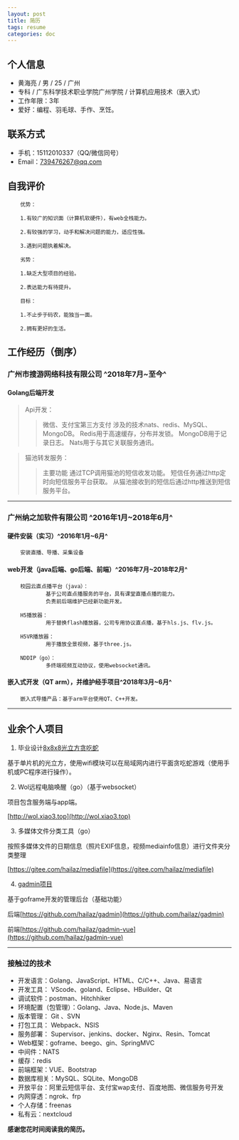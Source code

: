 ```yaml
---
layout: post
title: 简历
tags: resume
categories: doc
---
```

## 个人信息

- 黄海亮 / 男 / 25 / 广州
- 专科 / 广东科学技术职业学院广州学院 / 计算机应用技术（嵌入式）
- 工作年限：3年
- 爱好：编程、羽毛球、手作、烹饪。



## 联系方式

- 手机：15112010337（QQ/微信同号）
- Email：739476267@qq.com


## 自我评价

        优势：

        1.有较广的知识面（计算机软硬件），有web全栈能力。

        2.有较强的学习，动手和解决问题的能力，适应性强。

        3.遇到问题执着解决。

        劣势：

        1.缺乏大型项目的经验。

        2.表达能力有待提升。

        目标：

        1.不止步于码农，能独当一面。

        2.拥有更好的生活。

## 工作经历（倒序）

### 广州市搜游网络科技有限公司 ^2018年7月~至今^

#### Golang后端开发

>Api开发：
>>微信、支付宝第三方支付
>>涉及的技术nats、redis、MySQL、MongoDB。
>>Redis用于高速缓存，分布并发锁。
>>MongoDB用于记录日志。
>>Nats用于与其它关联服务通讯。

>猫池转发服务：
>>主要功能
>>通过TCP调用猫池的短信收发功能。
>>短信任务通过http定时向短信服务平台获取。
>>从猫池接收到的短信后通过http推送到短信服务平台。

----

### 广州纳之加软件有限公司 ^2016年1月~2018年6月^

#### 硬件安装（实习）^2016年1月~6月^

        安装直播、导播、采集设备

#### web开发（java后端、go后端、前端）^2016年7月~2018年2月^


        校园云直点播平台（java）：
                基于公司直点播服务的平台，具有课堂直播点播的能力。
                负责前后端维护已经新功能开发。

        H5播放器：
                用于替换flash播放器，公司专用协议直点播，基于hls.js、flv.js。

        H5VR播放器：
                用于播放全景视频，基于three.js。

        NDDIP（go）：
                多终端视频互动协议，使用websocket通讯。

#### 嵌入式开发（QT arm），并维护经手项目^2018年3月~6月^

        嵌入式导播产品：基于arm平台使用QT、C++开发。

----

## 业余个人项目

1. 毕业设计[8x8x8光立方贪吃蛇](https://v.youku.com/v_show/id_XMTQ0MDY1NjQ0NA==.html?spm=a2h0j.11185381.listitem_page1.5~A)

基于单片机的光立方，使用wifi模块可以在局域网内进行平面贪吃蛇游戏（使用手机或PC程序进行操作）。

2. Wol远程电脑唤醒（go）（基于websocket）

项目包含服务端与app端。

[http://wol.xiao3.top](http://wol.xiao3.top)

3. 多媒体文件分类工具（go）

按照多媒体文件的日期信息（照片EXIF信息，视频mediainfo信息）进行文件夹分类整理

[https://gitee.com/hailaz/mediafile](https://gitee.com/hailaz/mediafile)

4. [gadmin项目](http://xiao3.top)

基于goframe开发的管理后台（基础功能）

后端[https://github.com/hailaz/gadmin](https://github.com/hailaz/gadmin)

前端[https://github.com/hailaz/gadmin-vue](https://github.com/hailaz/gadmin-vue)

----

### 接触过的技术

- 开发语言：Golang、JavaScript、HTML、C/C++、Java、易语言
- 开发工具： VScode、goland、Eclipse、HBuilder、Qt
- 调试软件：postman、Hitchhiker
- 环境配置（包管理）：Golang、Java、Node.js、Maven
- 版本管理： Git 、SVN
- 打包工具： Webpack、NSIS
- 服务部署： Supervisor、jenkins、docker、Nginx、Resin、Tomcat
- Web框架：goframe、beego、gin、SpringMVC
- 中间件：NATS
- 缓存：redis
- 前端框架：VUE、Bootstrap
- 数据库相关：MySQL、SQLite、MongoDB
- 开放平台：阿里云短信平台、支付宝wap支付、百度地图、微信服务号开发
- 内网穿透：ngrok、frp
- 个人存储：freenas
- 私有云：nextcloud

**感谢您花时间阅读我的简历。**